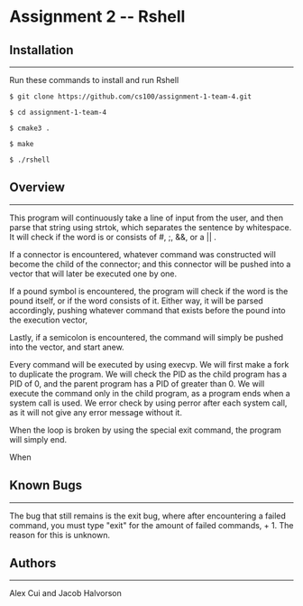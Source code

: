 # Assignment 2 -- Rshell

## Installation
------------

Run these commands to install and run Rshell
```Install Process
$ git clone https://github.com/cs100/assignment-1-team-4.git

$ cd assignment-1-team-4

$ cmake3 .

$ make

$ ./rshell
```

## Overview
------------

This program will continuously take a line of input from the user, and then parse that string using strtok, which separates the sentence by whitespace.  It will check if the word is or consists of #, ;, &&, or a || . 

If a connector is encountered, whatever command was constructed will become the child of the connector; and this connector will be pushed into a vector that will later be executed one by one.

If a pound symbol is encountered, the program will check if the word is the pound itself, or if the word consists of it. Either way, it will be parsed accordingly, pushing whatever command that exists before the pound into the execution vector,

Lastly, if a semicolon is encountered, the command will simply be pushed into the vector, and start anew.

Every command will be executed by using execvp. We will first make a fork to duplicate the program. We will check the PID as the child program has a PID of 0, and the parent program has a PID of greater than 0. We will execute the command only in the child program, as a program ends when a system call is used. We error check by using perror after each system call, as it will not give any error message without it.

When the loop is broken by using the special exit command, the program will simply end.

When 



## Known Bugs
------------

The bug that still remains is the exit bug, where after encountering a failed command, you must type "exit" for the amount of failed commands, + 1. The reason for this is unknown.

## Authors
------------

Alex Cui and Jacob Halvorson
